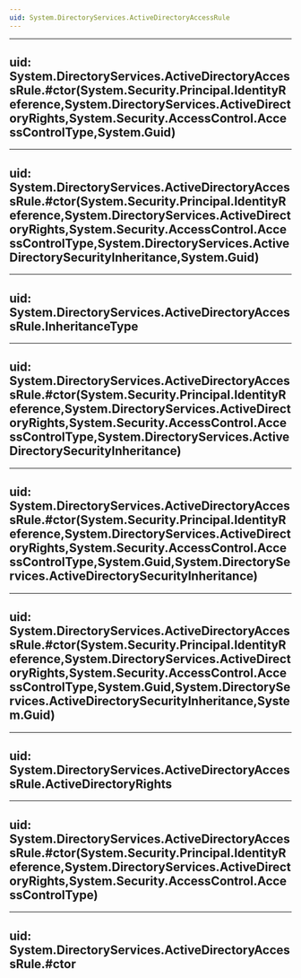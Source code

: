 ```yaml
---
uid: System.DirectoryServices.ActiveDirectoryAccessRule
---
```


---
uid: System.DirectoryServices.ActiveDirectoryAccessRule.#ctor(System.Security.Principal.IdentityReference,System.DirectoryServices.ActiveDirectoryRights,System.Security.AccessControl.AccessControlType,System.Guid)
---

---
uid: System.DirectoryServices.ActiveDirectoryAccessRule.#ctor(System.Security.Principal.IdentityReference,System.DirectoryServices.ActiveDirectoryRights,System.Security.AccessControl.AccessControlType,System.DirectoryServices.ActiveDirectorySecurityInheritance,System.Guid)
---

---
uid: System.DirectoryServices.ActiveDirectoryAccessRule.InheritanceType
---

---
uid: System.DirectoryServices.ActiveDirectoryAccessRule.#ctor(System.Security.Principal.IdentityReference,System.DirectoryServices.ActiveDirectoryRights,System.Security.AccessControl.AccessControlType,System.DirectoryServices.ActiveDirectorySecurityInheritance)
---

---
uid: System.DirectoryServices.ActiveDirectoryAccessRule.#ctor(System.Security.Principal.IdentityReference,System.DirectoryServices.ActiveDirectoryRights,System.Security.AccessControl.AccessControlType,System.Guid,System.DirectoryServices.ActiveDirectorySecurityInheritance)
---

---
uid: System.DirectoryServices.ActiveDirectoryAccessRule.#ctor(System.Security.Principal.IdentityReference,System.DirectoryServices.ActiveDirectoryRights,System.Security.AccessControl.AccessControlType,System.Guid,System.DirectoryServices.ActiveDirectorySecurityInheritance,System.Guid)
---

---
uid: System.DirectoryServices.ActiveDirectoryAccessRule.ActiveDirectoryRights
---

---
uid: System.DirectoryServices.ActiveDirectoryAccessRule.#ctor(System.Security.Principal.IdentityReference,System.DirectoryServices.ActiveDirectoryRights,System.Security.AccessControl.AccessControlType)
---

---
uid: System.DirectoryServices.ActiveDirectoryAccessRule.#ctor
---
